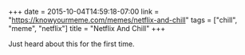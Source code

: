 +++
date = 2015-10-04T14:59:18-07:00
link = "https://knowyourmeme.com/memes/netflix-and-chill"
tags = ["chill", "meme", "netflix"]
title = "Netflix And Chill"
+++

Just heard about this for the first time.
